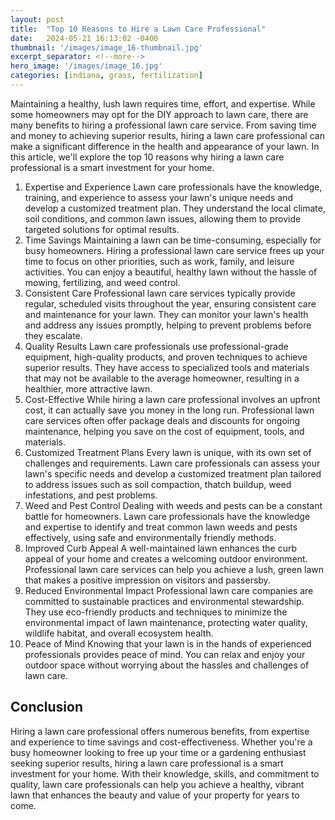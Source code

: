```yaml
---
layout: post
title:  "Top 10 Reasons to Hire a Lawn Care Professional"
date:   2024-05-21 16:13:02 -0400
thumbnail: '/images/image_16-thumbnail.jpg'
excerpt_separator: <!--more-->
hero_image: '/images/image_16.jpg'
categories: [indiana, grass, fertilization]
---
```

Maintaining a healthy, lush lawn requires time, effort, and expertise.<!--more--> While some homeowners may opt for the DIY approach to lawn care, there are many benefits to hiring a professional lawn care service. From saving time and money to achieving superior results, hiring a lawn care professional can make a significant difference in the health and appearance of your lawn. In this article, we'll explore the top 10 reasons why hiring a lawn care professional is a smart investment for your home.
1. Expertise and Experience
Lawn care professionals have the knowledge, training, and experience to assess your lawn's unique needs and develop a customized treatment plan. They understand the local climate, soil conditions, and common lawn issues, allowing them to provide targeted solutions for optimal results.
2. Time Savings
Maintaining a lawn can be time-consuming, especially for busy homeowners. Hiring a professional lawn care service frees up your time to focus on other priorities, such as work, family, and leisure activities. You can enjoy a beautiful, healthy lawn without the hassle of mowing, fertilizing, and weed control.
3. Consistent Care
Professional lawn care services typically provide regular, scheduled visits throughout the year, ensuring consistent care and maintenance for your lawn. They can monitor your lawn's health and address any issues promptly, helping to prevent problems before they escalate.
4. Quality Results
Lawn care professionals use professional-grade equipment, high-quality products, and proven techniques to achieve superior results. They have access to specialized tools and materials that may not be available to the average homeowner, resulting in a healthier, more attractive lawn.
5. Cost-Effective
While hiring a lawn care professional involves an upfront cost, it can actually save you money in the long run. Professional lawn care services often offer package deals and discounts for ongoing maintenance, helping you save on the cost of equipment, tools, and materials.
6. Customized Treatment Plans
Every lawn is unique, with its own set of challenges and requirements. Lawn care professionals can assess your lawn's specific needs and develop a customized treatment plan tailored to address issues such as soil compaction, thatch buildup, weed infestations, and pest problems.
7. Weed and Pest Control
Dealing with weeds and pests can be a constant battle for homeowners. Lawn care professionals have the knowledge and expertise to identify and treat common lawn weeds and pests effectively, using safe and environmentally friendly methods.
8. Improved Curb Appeal
A well-maintained lawn enhances the curb appeal of your home and creates a welcoming outdoor environment. Professional lawn care services can help you achieve a lush, green lawn that makes a positive impression on visitors and passersby.
9. Reduced Environmental Impact
Professional lawn care companies are committed to sustainable practices and environmental stewardship. They use eco-friendly products and techniques to minimize the environmental impact of lawn maintenance, protecting water quality, wildlife habitat, and overall ecosystem health.
10. Peace of Mind
Knowing that your lawn is in the hands of experienced professionals provides peace of mind. You can relax and enjoy your outdoor space without worrying about the hassles and challenges of lawn care.

## Conclusion
Hiring a lawn care professional offers numerous benefits, from expertise and experience to time savings and cost-effectiveness. Whether you're a busy homeowner looking to free up your time or a gardening enthusiast seeking superior results, hiring a lawn care professional is a smart investment for your home. With their knowledge, skills, and commitment to quality, lawn care professionals can help you achieve a healthy, vibrant lawn that enhances the beauty and value of your property for years to come.
